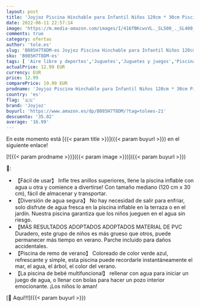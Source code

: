 ```yaml
---
layout: post
title: 'Joyjoz Piscina Hinchable para Infantil Niños 120cm * 30cm Piscina para bebés Fit Summer Garden Juegos Acuáticos Familiares'
date: 2022-06-11 22:57:14
image: 'https://m.media-amazon.com/images/I/416fBKcwsVL._SL500_._SL400_.jpg'
comments: true
category: ofertas
author: 'tole.es'
slug: 'B085H7T8DM-es Joyjoz Piscina Hinchable para Infantil Niños 120cm * 30cm...'
sku: 'B085H7T8DM-es'
tags: [ 'Aire libre y deportes','Juguetes','Juguetes y juegos','Piscinas de jardín y juegos acuáticos','Piscinas para niños','bebés','joyjoz','🇪🇸', ]
actualPrice: 12.99 EUR
currency: EUR
price: 12.99
comparePrice: 19.99 EUR
prodname: 'Joyjoz Piscina Hinchable para Infantil Niños 120cm * 30cm Piscina para bebés Fit Summer Garden Juegos Acuáticos Familiares'
country: 'es'
flag: '🇪🇸'
brand: 'Joyjoz'
buyurl: 'https://www.amazon.es/dp/B085H7T8DM/?tag=tolees-21'
descuento: '35.02'
average: '16.99'
---
```


En este momento está [{{< param title >}}]({{< param buyurl >}}) en el siguiente enlace!

[![{{< param prodname >}}]({{< param image >}})]({{< param buyurl >}})

🔎:

- 【Fácil de usar】 Infle tres anillos superiores, llene la piscina inflable con agua u otra y comience a divertirse! Con tamaño mediano (120 cm x 30 cm), fácil de almacenar y transportar.
- 【Diversión de agua segura】 No hay necesidad de salir para enfriar, solo disfrute de agua fresca en la piscina inflable en la terraza o en el jardín. Nuestra piscina garantiza que los niños jueguen en el agua sin riesgo.
- 【MÁS RESULTADOS ADOPTADOS ADOPTADOS MATERIAL DE PVC Duradero, este grupo de niños es más grueso que otros, puede permanecer más tiempo en verano. Parche incluido para daños accidentales.
- 【Piscina de remo de verano】 Coloreado de color verde azul, refrescante y simple, esta piscina puede recordarle instantáneamente el mar, el agua, el árbol, el color del verano.
- 【La piscina de bebé multifuncional】 rellenar con agua para iniciar un juego de agua, o llenar con bolas para hacer un pozo interior emocionante. ¡Los niños lo aman!

[🛒 Aquí!!!]({{< param buyurl >}})
